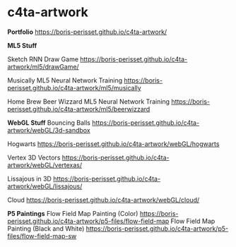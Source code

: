 # c4ta-artwork

**Portfolio**
https://boris-perisset.github.io/c4ta-artwork/

**ML5 Stuff**

Sketch RNN Draw Game
https://boris-perisset.github.io/c4ta-artwork/ml5/drawGame/

Musically ML5 Neural Network Training
https://boris-perisset.github.io/c4ta-artwork/ml5/musically

Home Brew Beer Wizzard ML5 Neural Network Training
https://boris-perisset.github.io/c4ta-artwork/ml5/beerwizzard


**WebGL Stuff**
Bouncing Balls
https://boris-perisset.github.io/c4ta-artwork/webGL/3d-sandbox

Hogwarts
https://boris-perisset.github.io/c4ta-artwork/webGL/hogwarts

Vertex 3D Vectors
https://boris-perisset.github.io/c4ta-artwork/webGL/vertexas/

Lissajous in 3D
https://boris-perisset.github.io/c4ta-artwork/webGL/lissajous/

Cloud
https://boris-perisset.github.io/c4ta-artwork/webGL/cloud/


**P5 Paintings**
Flow Field Map Painting (Color)
https://boris-perisset.github.io/c4ta-artwork/p5-files/flow-field-map
Flow Field Map Painting (Black and White)
https://boris-perisset.github.io/c4ta-artwork/p5-files/flow-field-map-sw

